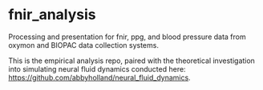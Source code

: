 # fnir_analysis
Processing and presentation for fnir, ppg, and blood pressure data from oxymon and BIOPAC data collection systems.

This is the empirical analysis repo, paired with the theoretical investigation into simulating neural fluid dynamics conducted here: https://github.com/abbyholland/neural_fluid_dynamics.
